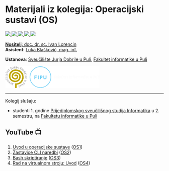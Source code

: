 # Materijali iz kolegija: Operacijski sustavi (OS)

<p>
  <a href="https://ubuntu.com/server" target="_blank">  <img src="https://img.shields.io/badge/Ubuntu-E95420?logo=ubuntu&logoColor=white" />
      <a href="https://www.gnu.org/software/bash/" target="_blank">  <img src="https://img.shields.io/badge/Bash-4EAA25?logo=gnubash&logoColor=fff" />
  <a href="https://www.linux.org/" target="_blank">  <img src="https://img.shields.io/badge/Linux-FCC624?logo=linux&logoColor=black" />
  <a href="https://git-scm.com/" target="_blank">  <img src="https://img.shields.io/badge/Git-F05032?logo=git&logoColor=fff" />
  <a href="https://www.vim.org/" target="_blank">  <img src="https://img.shields.io/badge/Vim-%2311AB00.svg?logo=vim&logoColor=white" />
</p>

**Nositelj**: [doc. dr. sc. Ivan Lorencin](https://fipu.unipu.hr/fipu/ivan.lorencin)  
**Asistent**: [Luka Blašković, mag. inf.](https://fipu.unipu.hr/fipu/luka.blaskovic)

**Ustanova**: [Sveučilište Jurja Dobrile u Puli](https://www.unipu.hr/), [Fakultet informatike u Puli](https://fipu.unipu.hr/)

<picture>
  <source media="(prefers-color-scheme: dark)" srcset="https://raw.githubusercontent.com/lukablaskovic/FIPU-WA/refs/heads/main/FIPU_UNIPU_white.png">
  <source media="(prefers-color-scheme: light)" srcset="https://raw.githubusercontent.com/lukablaskovic/FIPU-WA/refs/heads/main/FIPU_UNIPU.png">
  <img alt="Fakultet informatike u Puli (materijali iz kolegija Operacijski sustavi - Luka Blašković)" 
       src="https://raw.githubusercontent.com/lukablaskovic/FIPU-WA/refs/heads/main/FIPU_UNIPU_white.png" width="300">
</picture>

---

Kolegij slušaju:
- studenti 1. godine [Prijediplomskog sveučilišnog studija Informatika](https://fipu.unipu.hr/fipu/studijski_programi/preddiplomski_sveucilisni_studij_informatika) u 2. semestru, na [Fakultetu informatike u Puli](https://fipu.unipu.hr/fipu)

## YouTube 📺

1. [Uvod u operacijske sustave](https://youtu.be/IkmykdaaeyA) ([OS1](https://github.com/lukablaskovic/FIPU-OS/tree/main/OS1%20-%20Uvod%20u%20operacijske%20sustave))
2. [Zastavice CLI naredbi](https://youtu.be/TADw8BZA9Tg) ([OS2](https://github.com/lukablaskovic/FIPU-OS/tree/main/OS2%20-%20Zastavice%20CLI%20naredbi))
3. [Bash skriptiranje](https://youtu.be/T0yg0FqOb6o) ([OS3](https://github.com/lukablaskovic/FIPU-OS/tree/main/OS3%20-%20Bash%20skriptiranje))
4. [Rad na virtualnom stroju: Uvod](https://youtu.be/2YSd__CFYWg) ([OS4](https://github.com/lukablaskovic/FIPU-OS/tree/main/OS4%20-%20Rad%20na%20Virtualnom%20stroju%3A%20Uvod))
